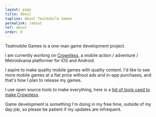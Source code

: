 ```yaml
---
layout: page
title: About
tagline: About Tealmobile Games
permalink: /about
ref: about
order: 0
---
```


Tealmobile Games is a one-man game development project.

I am currently working on [Crownless](/crownless), a mobile action / adventure / Metroidvania platformer for iOS and Android.

I aspire to make quality mobile games with quality content. I'd like to see more mobile games at a flat price without ads and in-app purchases, and that's how I plan to release my games.

I use open source tools to make everything, here is a [list of tools used to make Crownless](http://localhost:4000/blog/tools-used-to-make-crownless).

Game development is something I'm doing in my free time, outside of my day job, so please be patient if my updates are infrequent.
